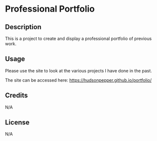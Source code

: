# Professional Portfolio

## Description

This is a project to create and display a professional portfolio of previous work. 

## Usage

Please use the site to look at the various projects I have done in the past.

The site can be accessed here: https://hudsonpepper.github.io/portfolio/

## Credits

N/A

## License

N/A
